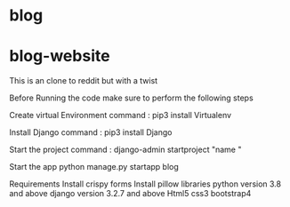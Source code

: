 # blog
# blog-website
This is an clone to reddit but with a twist 

Before Running the code make sure to perform the following steps 

Create virtual Environment 
command : pip3 install Virtualenv

Install Django 
command : pip3 install Django

Start the project
command : django-admin startproject "name "

Start the app
python manage.py startapp blog

Requirements
Install crispy forms 
Install pillow libraries
python version 3.8 and above
django version 3.2.7 and above 
Html5
css3
bootstrap4 
